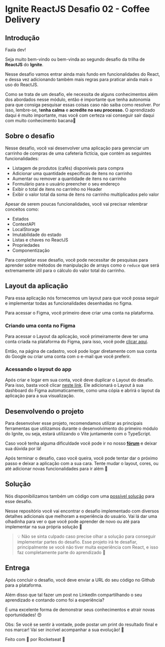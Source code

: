 # Ignite ReactJS Desafio 02 - Coffee Delivery

## Introdução

Faala dev!

Seja muito bem-vindo ou bem-vinda ao segundo desafio da trilha de **ReactJS** do **Ignite**.

Nesse desafio vamos entrar ainda mais fundo em funcionalidades do React, e dessa vez adicionando também mais regras para praticar ainda mais o uso do ReactJS.

Como se trata de um desafio, ele necessita de alguns conhecimentos além dos abordados nesse módulo, então é importante que tenha autonomia para que consiga pesquisar essas coisas caso não saiba como resolver. Por isso, lembre-se, t**enha calma** e **acredite no seu processo.** O aprendizado daqui é muito importante, mas você com certeza vai conseguir sair daqui com muito conhecimento bacana💜

## Sobre o desafio

Nesse desafio, você vai desenvolver uma aplicação para gerenciar um carrinho de compras de uma cafeteria fictícia, que contém as seguintes funcionalidades:

- Listagem de produtos (cafés) disponíveis para compra
- Adicionar uma quantidade específicas de itens no carrinho
- Aumentar ou remover a quantidade de itens no carrinho
- Formulário para o usuário preencher o seu endereço
- Exibir o total de itens no carrinho no Header
- Exibir o valor total da soma de itens no carrinho multiplicados pelo valor

Apesar de serem poucas funcionalidades, você vai precisar relembrar conceitos como:

- Estados
- ContextAPI
- LocalStorage
- Imutabilidade do estado
- Listas e chaves no ReactJS
- Propriedades
- Componentização

Para completar esse desafio, você pode necessitar de pesquisas para aprender sobre métodos de manipulação de arrays como o `reduce` que será extremamente útil para o cálculo do valor total do carrinho.

## Layout da aplicação

Para essa aplicação nós fornecemos um layout para que você possa seguir e implementar todas as funcionalidades desenhadas no figma.

Para acessar o Figma, você primeiro deve criar uma conta na plataforma.

### Criando uma conta no Figma

Para acessar o Layout da aplicação, você primeiramente deve ter uma conta criada na plataforma do Figma, para isso, você pode [clicar aqui](https://www.figma.com/signup).

Então, na página de cadastro, você pode logar diretamente com sua conta do Google ou criar uma conta com o e-mail que você preferir.

### Acessando o layout do app

Após criar e logar em sua conta, você deve duplicar o Layout do desafio. Para isso, basta você clicar [neste link](https://www.figma.com/file/5yT9ZzZmRQRS4yivGGB3pl/Coffee-Delivery/duplicate). Ele adicionará o Layout à sua dashboard do Figma automaticamente, como uma cópia e abrirá o layout da aplicação para a sua visualização.

## Desenvolvendo o projeto

Para desenvolver esse projeto, recomendamos utilizar as principais ferramentas que utilizamos durante o desenvolvimento do primeiro módulo do Ignite, ou seja, estará utilizando o Vite juntamente com o TypeScript.

Caso você tenha alguma dificuldade você pode ir no nosso [**fórum**](https://app.rocketseat.com.br/h/forum/react-js) e deixar sua dúvida por lá!

Após terminar o desafio, caso você queira, você pode tentar dar o próximo passo e deixar a aplicação com a sua cara. Tente mudar o layout, cores, ou até adicionar novas funcionalidades para ir além 🚀

## Solução

Nós disponibilizamos também um código com uma [possível solução](https://github.com/rocketseat-education/ignite-challenge-solution-reactjs-coffee-delivery) para esse desafio.

Nesse repositório você vai encontrar o desafio implementado com diversos detalhes adicionais que melhoram a experiência do usuário. Vai lá dar uma olhadinha para ver o que você pode aprender de novo ou até para implementar na sua própria solução 🚀

>💡 Não se sinta culpado caso precise olhar a solução para conseguir implementar partes do desafio. Esse projeto irá te desafiar, principalmente se você não tiver muita experiência com React, e isso faz completamente parte do aprendizado 💜

## Entrega

Após concluir o desafio, você deve enviar a URL do seu código no Github para a plataforma.

Além disso que tal fazer um post no LinkedIn compartilhando o seu aprendizado e contando como foi a experiência?

É uma excelente forma de demonstrar seus conhecimentos e atrair novas oportunidades! 😍

Obs: Se você se sentir à vontade, pode postar um print do resultado final e nos marcar!
Vai ser incrível acompanhar a sua evolução! 💜

Feito com 💜  por Rocketseat 👋

